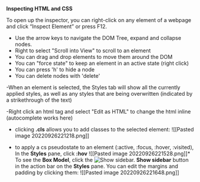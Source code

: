 **Inspecting HTML and CSS**

To open up the inspector, you can right-click on any element of a webpage and click “Inspect Element” or press F12.

- Use the arrow keys to navigate the DOM Tree, expand and collapse nodes.
- Right to select "Scroll into View" to scroll to an element
- You can drag and drop elements to move them around the DOM
- You can "force state" to keep an element in an active state (right click)
- You can press 'h' to hide a node
- You can delete nodes with 'delete'

-When an element is selected, the Styles tab will show all the currently applied styles, as well as any styles that are being overwritten (indicated by a strikethrough of the text)

-Right click an html tag and select "Edit as HTML" to change the html inline (autocomplete works here)

- clicking **.cls** allows you to add classes to the selected element:
 ![[Pasted image 20220926221218.png]]
 * to apply a cs pseudostate to an element (:active, :focus, :hover, :visited), In the **Styles** pane, click **:hov**
 ![[Pasted image 20220926221528.png]]* To see the **Box Model**, click the ![Show sidebar.](https://wd.imgix.net/image/NJdAV9UgKuN8AhoaPBquL7giZQo1/ARurwNZrSDIYQwsVPuUC.png?auto=format) **Show sidebar** button in the action bar on the **Styles** pane. You can edit the margins and padding by clicking them:
![[Pasted image 20220926221648.png]]